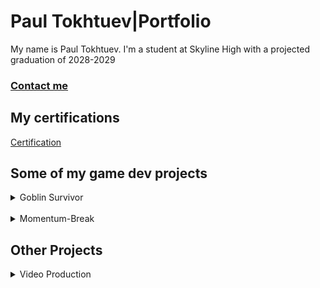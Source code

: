 # Paul Tokhtuev|Portfolio

My name is Paul Tokhtuev. I'm a student at Skyline High with a projected graduation of 2028-2029

### [Contact me](mailto:masterpaul562@gmail.com)

## My certifications 

[Certification](https://github.com/Masterpaul562/PaulTokhtuev-Portfolio/blob/main/Doc/Paul%20Tokhtuev_Game%20Development%20Fundamentals_12132024.pdf)

## Some of my game dev projects

<details> 
  <summary>Goblin Survivor</summary>
An unfinished demo for my game dev 1 class. The premise was to create something like Vampire Survivor. The gameplay is that different enemies shoot at or chase you, and you have to shoot them back while collecting coins from slain enemies to upgrade your weapons.  We used Processing to create it. My job on the team was coding, so I created the enemy and projectile logic.
  
<p><a href="https://github.com/Masterpaul562/gamedevteam3">Game</a></p>

<p><a href="https://github.com/Masterpaul562/gamedevteam3/blob/main/src/GoblinSurvivor/Enemy.pde">Enemy Code</a></p>

<p><a href="https://github.com/Masterpaul562/gamedevteam3/blob/main/src/GoblinSurvivor/Projectile.pde">Projectile Code</a></p>

<p><img src="https://github.com/user-attachments/assets/8130b81b-2845-40ff-9e15-cf82af3bc646" alt="Example"></p>

</details>

<br>
<details> 
  <summary>Momentum-Break</summary>
  A short game made in Unity. I'm currently working on it, so it is unfinished. We went with a beat 'em up style to the game, so its focus is on comboing the enemies and simple progressing forward through a simple level.  
  <br>

  <p><a href="https://github.com/Masterpaul562/Momentum-Break">Game</a></p>

 <p><img src="https://github.com/Masterpaul562/PaulTokhtuev-Portfolio/blob/main/Images/GamePlay1.png?raw=true" alt="Example"></p>


</details>

## Other Projects
  
<details> 
  

  
  <summary>Video Production</summary>
  
Projects I made for my Video Production class. I work with a team to gather footage and did all the editing in the videos below. I learned the basics of Premiere Pro and how to import and export the files needed to make videos. 
 
<p><a href="https://drive.google.com/file/d/1uQE4hhBP7PsaYfUbe0ks8hiXNjcjFIl6/view?usp=sharing">Watch Spotlight</a></p>
 A video that is supposed to spotlight the stage crew that is here at Skyline. 

<p><a href="https://drive.google.com/file/d/1FS4eVfCzRmqkWVNlYJe1lpM0wAxW9A1f/view?usp=sharing">Watch Outro</a></p>

A short outro piece that was planned to play at the end of video announcements. Shows who did what to produce the announcements.   

</details>
